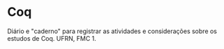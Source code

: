 # Coq
Diário e "caderno" para registrar as atividades e considerações sobre os estudos de Coq. UFRN, FMC 1.

